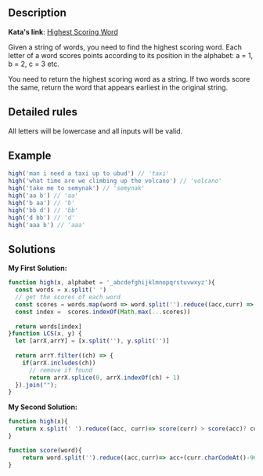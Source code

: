 ## Description

**Kata's link**: [Highest Scoring Word](https://www.codewars.com/kata/57eb8fcdf670e99d9b000272)

Given a string of words, you need to find the highest scoring word.
Each letter of a word scores points according to its position in the alphabet: a = 1, b = 2, c = 3 etc.

You need to return the highest scoring word as a string.
If two words score the same, return the word that appears earliest in the original string.

## Detailed rules

All letters will be lowercase and all inputs will be valid.

## Example

```js
high('man i need a taxi up to ubud') // 'taxi'
high('what time are we climbing up the volcano') // 'volcano'
high('take me to semynak') // 'semynak'
high('aa b') // 'aa'
high('b aa') // 'b'
high('bb d') // 'bb'
high('d bb') // 'd'
high('aaa b') // 'aaa'
```

## Solutions

**My First Solution:**


```js
function high(x, alphabet = '_abcdefghijklmnopqrstuvwxyz'){
  const words = x.split(' ')
  // get the scores of each word
  const scores = words.map(word => word.split('').reduce((acc,curr) => alphabet.indexOf(curr) + acc,0))
  const index =  scores.indexOf(Math.max(...scores))
  
  return words[index]
}function LCS(x, y) {
  let [arrX,arrY] = [x.split(''), y.split('')]
  
  return arrY.filter((ch) => {
    if(arrX.includes(ch)) 
      // remove if found
      return arrX.splice(0, arrX.indexOf(ch) + 1)
  }).join("");
}
```

**My Second Solution:**

```js
function high(x){
  return x.split(' ').reduce((acc, curr)=> score(curr) > score(acc)? curr:acc)
}

function score(word){
    return word.split('').reduce((acc,curr)=> acc+(curr.charCodeAt()-96),0)
}
```



